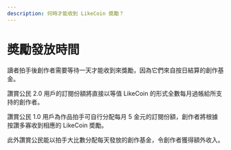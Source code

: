 ```yaml
---
description: 何時才能收到 LikeCoin 奬勵？
---
```


# 奬勵發放時間

讀者拍手後創作者需要等待一天才能收到來獎勵，因為它們來自按日結算的創作基金。

讚賞公民 2.0 用戶的訂閱份額將直接以等值 LikeCoin 的形式全數每月過帳給所支持的創作者。

讚賞公民 1.0 用戶為作品拍手可自行分配每月 5 金元的訂閱份額，創作者將根據按讚多寡收到相應的 LikeCoin 奬勵。

此外讚賞公民能以拍手大比數分配每天發放的創作基金，令創作者獲得額外收入。



